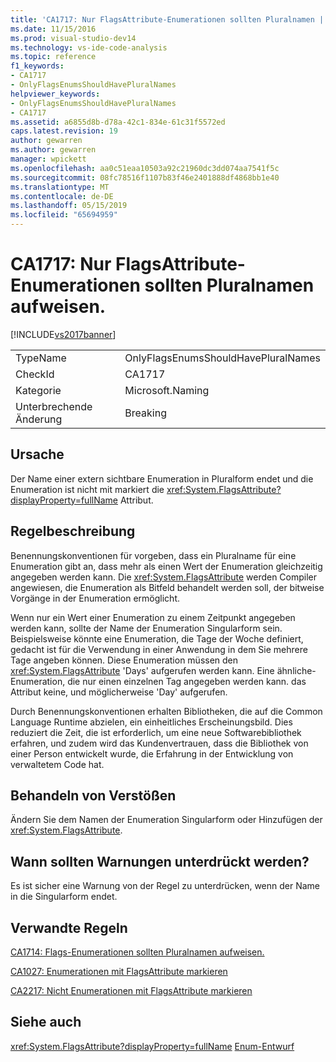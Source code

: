 ```yaml
---
title: 'CA1717: Nur FlagsAttribute-Enumerationen sollten Pluralnamen | Microsoft-Dokumentation'
ms.date: 11/15/2016
ms.prod: visual-studio-dev14
ms.technology: vs-ide-code-analysis
ms.topic: reference
f1_keywords:
- CA1717
- OnlyFlagsEnumsShouldHavePluralNames
helpviewer_keywords:
- OnlyFlagsEnumsShouldHavePluralNames
- CA1717
ms.assetid: a6855d8b-d78a-42c1-834e-61c31f5572ed
caps.latest.revision: 19
author: gewarren
ms.author: gewarren
manager: wpickett
ms.openlocfilehash: aa0c51eaa10503a92c21960dc3dd074aa7541f5c
ms.sourcegitcommit: 08fc78516f1107b83f46e2401888df4868bb1e40
ms.translationtype: MT
ms.contentlocale: de-DE
ms.lasthandoff: 05/15/2019
ms.locfileid: "65694959"
---
```

# <a name="ca1717-only-flagsattribute-enums-should-have-plural-names"></a>CA1717: Nur FlagsAttribute-Enumerationen sollten Pluralnamen aufweisen.
[!INCLUDE[vs2017banner](../includes/vs2017banner.md)]

|||
|-|-|
|TypeName|OnlyFlagsEnumsShouldHavePluralNames|
|CheckId|CA1717|
|Kategorie|Microsoft.Naming|
|Unterbrechende Änderung|Breaking|

## <a name="cause"></a>Ursache
 Der Name einer extern sichtbare Enumeration in Pluralform endet und die Enumeration ist nicht mit markiert die <xref:System.FlagsAttribute?displayProperty=fullName> Attribut.

## <a name="rule-description"></a>Regelbeschreibung
 Benennungskonventionen für vorgeben, dass ein Pluralname für eine Enumeration gibt an, dass mehr als einen Wert der Enumeration gleichzeitig angegeben werden kann. Die <xref:System.FlagsAttribute> werden Compiler angewiesen, die Enumeration als Bitfeld behandelt werden soll, der bitweise Vorgänge in der Enumeration ermöglicht.

 Wenn nur ein Wert einer Enumeration zu einem Zeitpunkt angegeben werden kann, sollte der Name der Enumeration Singularform sein. Beispielsweise könnte eine Enumeration, die Tage der Woche definiert, gedacht ist für die Verwendung in einer Anwendung in dem Sie mehrere Tage angeben können. Diese Enumeration müssen den <xref:System.FlagsAttribute> 'Days' aufgerufen werden kann. Eine ähnliche-Enumeration, die nur einen einzelnen Tag angegeben werden kann. das Attribut keine, und möglicherweise 'Day' aufgerufen.

 Durch Benennungskonventionen erhalten Bibliotheken, die auf die Common Language Runtime abzielen, ein einheitliches Erscheinungsbild. Dies reduziert die Zeit, die ist erforderlich, um eine neue Softwarebibliothek erfahren, und zudem wird das Kundenvertrauen, dass die Bibliothek von einer Person entwickelt wurde, die Erfahrung in der Entwicklung von verwaltetem Code hat.

## <a name="how-to-fix-violations"></a>Behandeln von Verstößen
 Ändern Sie dem Namen der Enumeration Singularform oder Hinzufügen der <xref:System.FlagsAttribute>.

## <a name="when-to-suppress-warnings"></a>Wann sollten Warnungen unterdrückt werden?
 Es ist sicher eine Warnung von der Regel zu unterdrücken, wenn der Name in die Singularform endet.

## <a name="related-rules"></a>Verwandte Regeln
 [CA1714: Flags-Enumerationen sollten Pluralnamen aufweisen.](../code-quality/ca1714-flags-enums-should-have-plural-names.md)

 [CA1027: Enumerationen mit FlagsAttribute markieren](../code-quality/ca1027-mark-enums-with-flagsattribute.md)

 [CA2217: Nicht Enumerationen mit FlagsAttribute markieren](../code-quality/ca2217-do-not-mark-enums-with-flagsattribute.md)

## <a name="see-also"></a>Siehe auch
 <xref:System.FlagsAttribute?displayProperty=fullName> [Enum-Entwurf](https://msdn.microsoft.com/library/dd53c952-9d9a-4736-86ff-9540e815d545)
